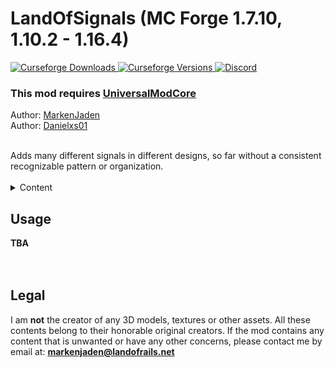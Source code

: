 # LandOfSignals (MC Forge 1.7.10, 1.10.2 - 1.16.4)

[
![Curseforge Downloads](https://cf.way2muchnoise.eu/full_434307_downloads.svg)
![Curseforge Versions](https://cf.way2muchnoise.eu/versions/434307.svg)
](https://www.curseforge.com/minecraft/mc-mods/landofsignals)
[
![Discord](https://img.shields.io/discord/797514319410495503?logo=discord)
](https://discord.gg/ykAqHKYjVM)

### This mod **requires** [UniversalModCore](https://www.curseforge.com/minecraft/mc-mods/universal-mod-core)

Author: [MarkenJaden](https://github.com/MarkenJaden)
<br>
Author: [Danielxs01](https://github.com/Danielxs01)

<br>
Adds many different signals in different designs, so far without a consistent recognizable pattern or organization.
<br>
<br>

<details>
<summary>Content</summary>

## Content:

* Unknown creator of [GSAR](https://www.curseforge.com/minecraft/mc-mods/gsar-german-signals-at-rails)
* Skyman_Luna#2484 (Discord)
* Captain Skipper#3662 (Discord)
* [SebastianD334](https://github.com/SebastianD334)
* gamerTV/Titus#1306 (Discord)

<br> 

* Huge thanks to [cam72cam](https://github.com/cam72cam) for
  creating [UniversalModCore](https://github.com/TeamOpenIndustry/UniversalModCore), which makes the whole thing
  possible here
  
</details>

## Usage

**TBA**
<br>
<br>
<br>

## Legal

I am **not** the creator of any 3D models, textures or other assets. All these contents belong to their honorable
original creators. If the mod contains any content that is unwanted or have any other concerns, please contact me by
email at: **markenjaden@landofrails.net**
